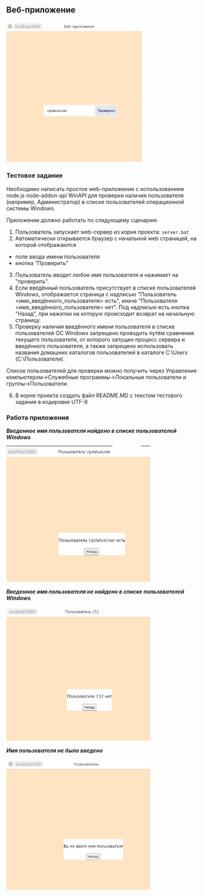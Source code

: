 ## Веб-приложение
<img src="images/main_page.png" alt="page" width="358">

### Тестовое задание
Необходимо написать простое web-приложение с использованием node.js node-addon-api WinAPI для проверки наличия пользователя (например, Администратор) в списке пользователей операционной системы Windows.

Приложение должно работать по следующему сценарию

1. Пользователь запускает web-сервер из корня проекта:
   `server.bat`
2. Автоматически открывается браузер с начальной web страницей, на которой отображаются
- поле ввода имени пользователя
- кнопка "Проверить"
3. Пользователь вводит любое имя пользователя и нажимает на "проверить".
4. Если введённый пользователь присутствует в списке пользователей Windows, отображается 
страница с надписью "Пользователь <имя_введённого_пользователя> есть", 
иначе "Пользователя <имя_введённого_пользователя> нет". 
Под надписью есть кнопка "Назад", при нажатии на которую происходит возврат на начальную страницу.
5. Проверку наличия введённого имени пользователя в списке пользователей ОС Windows запрещено проводить путём сравнения текущего пользователя, от которого запущен процесс сервера и введённого пользователя, а также запрещено использовать названия домашних каталогов пользователей в каталоге C:\Users (С:\Пользователи).

Список пользователей для проверки можно получить через Управление компьютером->Служебные программы->Локальные пользователи и группы->Пользователи.

6. В корне проекта создать файл README.MD с текстом тестового задания в кодировке UTF-8

### Работа приложения
_**Введенное имя пользователя найдено в списке пользователей Windows**_

<img src="images/1.png" alt="Пользователь есть" width="380">

**_Введенное имя пользователя не найдено в списке пользователей Windows_**

<img src="images/2.png" alt="Пользователя нет" width="380">

**_Имя пользователя не было введено_**

<img src="images/3.png" alt="Вы не ввели имя пользователя" width="380">